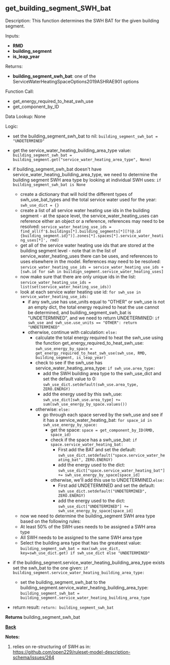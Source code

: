 ## get_building_segment_SWH_bat

Description: This function determines the SWH BAT for the given building segment.

Inputs:
- **RMD**
- **building_segment**
- **is_leap_year**  

Returns:
- **building_segment_swh_bat**: one of the ServiceWaterHeatingSpaceOptions2019ASHRAE901 options

Function Call:

- get_energy_required_to_heat_swh_use  
- get_component_by_ID  

Data Lookup: None

Logic:

- set the building_segment_swh_bat to nil: `building_segment_swh_bat = "UNDETERMINED"`
- get the service_water_heating_building_area_type value: `building_segment_swh_bat = building_segment.get("service_water_heating_area_type", None)`
- if building_segment_swh_bat doesn't have service_water_heating_building_area_type, we need to determine the building segment SWH area type by looking at individual SWH uses: `if building_segment_swh_bat is None`
    - create a dictionary that will hold the different types of swh_use_bat_types and the total service water used for the year: `swh_use_dict = {}`
    - create a list of all service water heating use ids in the building segment - at the space level, the service_water_heating_uses can reference either an object or a reference, references may need to be resolved: `service_water_heating_use_ids =  find_all(f'$.buildings[*].building_segments[*][?(@.id {building_segment.id}")].zones[*].spaces[*].service_water_heating_uses[*]', rmd)`
    - get all of the service water heating use ids that are stored at the building segment level - note that in the list of service_water_heating_uses there can be uses, and references to uses elsewhere in the model.  References may need to be resolved: `service_water_heating_use_ids = service_water_heating_use_ids + [swh.id for swh in buildign_segment.service_water_heating_uses]`
    - now make sure that there are only unique ids in the list: `service_water_heating_use_ids = list(set(service_water_heating_use_ids))`
    - look at each service water heating use id: `for swh_use in service_water_heating_use_ids:`
        - if any swh_use has use_units equal to "OTHER" or swh_use is not an empty dict, the total energy required to heat the use cannot be determined, and building_segment_swh_bat is "UNDETERMINED", and we need to return UNDETERMINED: `if swh_use and swh_use.use_units == "OTHER": return "UNDETERMINED"`
        - otherwise, continue with calculation: `else:`
            - calculate the total energy required to heat the swh_use using the function get_energy_required_to_heat_swh_use: `swh_use_energy_by_space = get_energy_required_to_heat_swh_use(swh_use, RMD, building_segment, is_leap_year)`
            - check to see if the swh_use has service_water_heating_area_type: `if swh_use.area_type:`
                - add the SWH building area type to the swh_use_dict and set the default value to 0: `swh_use_dict.setdefault(swh_use.area_type, ZERO.ENERGY)`
                - add the energy used by this swh_use: `swh_use_dict[swh_use.area_type] += sum(swh_use_energy_by_space.values())`
            - otherwise: `else:`
                - go through each space served by the swh_use and see if it has a service_water_heating_bat: `for space_id in swh_use_energy_by_space:`
                    - get the space: `space = get_component_by_ID(RMD, space_id)`
                    - check if the space has a swh_use_bat: `if space.service_water_heating_bat:`
                        - First add the BAT and set the default: `swh_use_dict.setdefault("space.service_water_heating_bat", ZERO.ENERGY)`
                        - add the energy used to the dict: `swh_use_dict["space.service_water_heating_bat"] += swh_use_energy_by_space[space_id]`
                    - otherwise, we'll add this use to UNDETERMINED.`else:`
                        - First add UNDETERMINED and set the default: `swh_use_dict.setdefault("UNDETERMINED", ZERO.ENERGY)`
                        - add the energy used to the dict: `swh_use_dict["UNDETERMINED"] += swh_use_energy_by_space[space_id]`
    - now we need to determine the building_segment SWH area type based on the following rules:
    - At least 50% of the SWH uses needs to be assigned a SWH area type  
    - All SWH needs to be assigned to the same SWH area type  
    - Select the building area type that has the greateest value: `building_segment_swh_bat = max(swh_use_dict, key=swh_use_dict.get) if swh_use_dict else "UNDETERMINED"`

- if the building_segment.service_water_heating_building_area_type exists set the swh_bat to the one given: `if building_segment.service_water_heating_building_area_type:`
    - set the building_segment_swh_bat to the building_segment.service_water_heating_building_area_type: `building_segment_swh_bat = building_segment.service_water_heating_building_area_type`

- return result: `return: building_segment_swh_bat`


**Returns** building_segment_swh_bat

**[Back](../_toc.md)**

**Notes:**
1. relies on re-structuring of SWH as in: https://github.com/open229/ruleset-model-description-schema/issues/264
